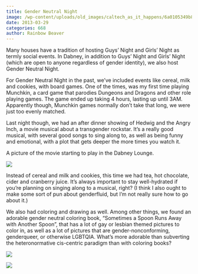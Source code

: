 ```yaml
---
title: Gender Neutral Night
image: /wp-content/uploads/old_images/caltech_as_it_happens/6a0105349b8251970b017d424a3496970c.jpg
date: 2013-03-29
categories: 668
author: Rainbow Beaver
---
```



Many houses have a tradition of hosting Guys’ Night and Girls’ Night as termly social events. In Dabney, in addition to Guys’ Night and Girls’ Night (which are open to anyone regardless of gender identity), we also host Gender Neutral Night.

For Gender Neutral Night in the past, we’ve included events like cereal, milk and cookies, with board games. One of the times, was my first time playing Munchkin, a card game that parodies Dungeons and Dragons and other role playing games. The game ended up taking 4 hours, lasting up until 3AM. Apparently though, Munchkin games normally don’t take that long, we were just too evenly matched.

Last night though, we had an after dinner showing of Hedwig and the Angry Inch, a movie musical about a transgender rockstar. It’s a really good musical, with several good songs to sing along to, as well as being funny and emotional, with a plot that gets deeper the more times you watch it. 

A picture of the movie starting to
play in the Dabney Lounge.


![](/old_images/caltech_as_it_happens/6a0105349b8251970b017c381b0c41970b.jpg)

Instead of cereal and milk and cookies, this time we had tea, hot chocolate, cider and cranberry juice. It’s always important to stay well-hydrated if you’re planning on singing along to a musical, right? (I think I also ought to make some sort of pun about genderfluid, but I’m not really sure how to go about it.)

We also had coloring and drawing as well. Among other things, we found an adorable gender neutral coloring book, “Sometimes a Spoon Runs Away with Another Spoon”, that has a lot of gay or lesbian themed pictures to color in, as well as a lot of pictures that are gender-nonconforming, genderqueer, or otherwise LGBTQIA. What’s more adorable than subverting the heteronormative cis-centric paradigm than with coloring books?


![](/old_images/caltech_as_it_happens/6a0105349b8251970b017c381b0cfe970b.jpg)

![](/old_images/caltech_as_it_happens/6a0105349b8251970b017d424a3683970c.jpg)
